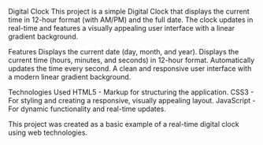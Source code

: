 Digital Clock
This project is a simple Digital Clock that displays the current time in 12-hour format (with AM/PM) and the full date. The clock updates in real-time and features a visually appealing user interface with a linear gradient background.

Features
Displays the current date (day, month, and year).
Displays the current time (hours, minutes, and seconds) in 12-hour format.
Automatically updates the time every second.
A clean and responsive user interface with a modern linear gradient background.

Technologies Used
HTML5 - Markup for structuring the application.
CSS3 - For styling and creating a responsive, visually appealing layout.
JavaScript - For dynamic functionality and real-time updates.

This project was created as a basic example of a real-time digital clock using web technologies.
